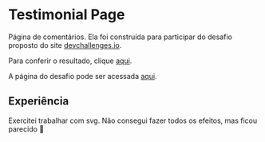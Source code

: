 # Testimonial Page

Página de comentários. Ela foi construída para participar do desafio proposto do site [devchallenges.io](https://devchallenges.io). 

Para conferir o resultado, clique [aqui](https://testimonial-page-seven.vercel.app/).

A página do desafio pode ser acessada [aqui](https://devchallenges.io/challenge/29).

## Experiência

Exercitei trabalhar com svg. Não consegui fazer todos os efeitos, mas ficou parecido 🤣